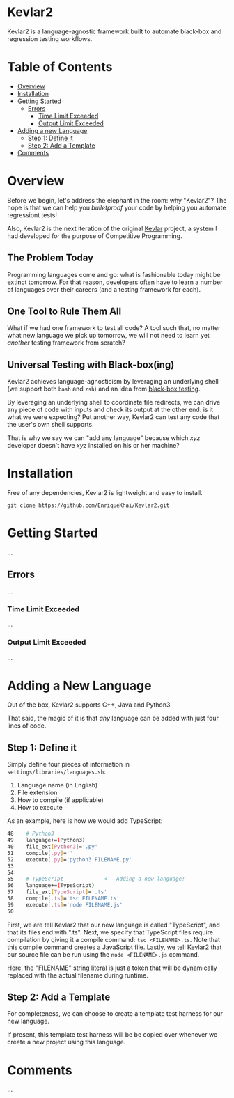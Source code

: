 # Kevlar2

Kevlar2 is a language-agnostic framework built to 
automate black-box and regression testing workflows.

# Table of Contents

  - [Overview](#overview)
  - [Installation](#installation)
  - [Getting Started](#getting-started)
    - [Errors](#errors)
      - [Time Limit Exceeded](#time-limit-exceeded)
      - [Output Limit Exceeded](#output-limit-exceeded)
  - [Adding a new Language](#adding-a-new-language)
    - [Step 1: Define it](#step-1-define-it)
    - [Step 2: Add a Template](#step-2-add-a-template)
  - [Comments](#comments)

# Overview

Before we begin, let's address the elephant in the room:
why "Kevlar2"? The hope is that we can help you *bulletproof*
your code by helping you automate regressiont tests!

Also, Kevlar2 is the next iteration of the original [Kevlar](https://github.com/EnriqueKhai/Kevlar)
project, a system I had developed for the purpose of
Competitive Programming.

## The Problem Today

Programming languages come and go: what is fashionable
today might be extinct tomorrow. For that reason,
developers often have to learn a number of languages
over their careers (and a testing framework for each).

## One Tool to Rule Them All

What if we had one framework to test all code? A tool
such that, no matter what new language we pick up
tomorrow, we will not need to learn yet *another*
testing framework from scratch?

## Universal Testing with Black-box(ing)

Kevlar2 achieves language-agnosticism by leveraging an
underlying shell (we support both `bash` and `zsh`) and
an idea from [black-box testing](https://en.wikipedia.org/wiki/Black-box_testing).

By leveraging an underlying shell to coordinate file
redirects, we can drive any piece of code with inputs
and check its output at the other end: is it what we
were expecting? Put another way, Kevlar2 can test any
code that the user's own shell supports.

That is why we say we can "add any language" because
which *xyz* developer doesn't have *xyz* installed on
his or her machine?

# Installation

Free of any dependencies, Kevlar2 is lightweight and easy
to install.

```
git clone https://github.com/EnriqueKhai/Kevlar2.git
```

# Getting Started

...

## Errors

...

### Time Limit Exceeded

...

### Output Limit Exceeded

...

# Adding a New Language

Out of the box, Kevlar2 supports C++, Java and Python3.

That said, the magic of it is that *any* language can be
added with just four lines of code.

## Step 1: Define it

Simply define four pieces of information in `settings/libraries/languages.sh`:

  1. Language name (in English)
  2. File extension
  3. How to compile (if applicable)
  4. How to execute

As an example, here is how we would add TypeScript:

```Bash
48    # Python3
49    language+=(Python3)
40    file_ext[Python3]='.py'
51    compile[.py]=''
52    execute[.py]='python3 FILENAME.py'
53
54
55    # TypeScript             <-- Adding a new language!
56    language+=(TypeScript)
57    file_ext[TypeScript]='.ts'
58    compile[.ts]='tsc FILENAME.ts'
59    execute[.ts]='node FILENAME.js'
50  
```

First, we are tell Kevlar2 that our new language is
called "TypeScript", and that its files end with ".ts".
Next, we specify that TypeScript files require compilation
by giving it a compile command: `tsc <FILENAME>.ts`.
Note that this compile command creates a JavaScript file.
Lastly, we tell Kevlar2 that our source file can be run
using the `node <FILENAME>.js` command.

Here, the "FILENAME" string literal is just a token that
will be dynamically replaced with the actual filename
during runtime.

## Step 2: Add a Template

For completeness, we can choose to create a template test
harness for our new language.

If present, this template test harness will be be copied
over whenever we create a new project using this language.

# Comments

...
